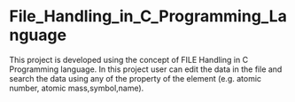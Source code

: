 # File_Handling_in_C_Programming_Language

This project is developed using the concept of FILE Handling in C Programming language.
In this project user can edit the data in the file and search the data using any of the property of the element (e.g. atomic number, atomic mass,symbol,name).
